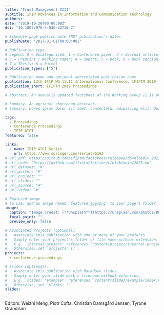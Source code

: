```yaml
---
title: "Trust Management XIII"
subtitle: IFIP Advances in Information and Communication Technology
authors:
date: "2019-10-26T00:00:00Z"
doi: "10.1007/978-3-030-33716-2"

# Schedule page publish date (NOT publication's date).
publishDate: "2017-01-01T00:00:00Z"

# Publication type.
# Legend: 0 = Uncategorized; 1 = Conference paper; 2 = Journal article;
# 3 = Preprint / Working Paper; 4 = Report; 5 = Book; 6 = Book section;
# 7 = Thesis; 8 = Patent
publication_types: ["5"]

# Publication name and optional abbreviated publication name.
publication: 13th IFIP WG 11.11 International Conference, IFIPTM 2019, Copenhagen, Denmark, July 17-19, 2019, Proceedings
publication_short: IFIPTM 2019 Proceedings

# abstract: An annually updated factsheet of the Working Group 11.11 on Trust Management.

# Summary. An optional shortened abstract.
# summary: Lorem ipsum dolor sit amet, consectetur adipiscing elit. Duis posuere tellus ac convallis placerat. Proin tincidunt magna sed ex sollicitudin condimentum.

tags:
  - Proceedings
  - Conference Proceedings
  - IFIP AICT
featured: false

links:
  - name: IFIP AICT Series
    url: https://www.springer.com/series/6102
# url_pdf: https://github.com/ifiptm/factsheet/releases/download/v.20230419/2023.pdf
# url_code: "https://github.com/ifiptm/factsheet/blob/main/2023.md"
# url_dataset: "#"
# url_poster: "#"
# url_project: ""
# url_slides: ""
# url_source: "#"
# url_video: "#"

# Featured image
# To use, add an image named `featured.jpg/png` to your page's folder.
image:
  caption: "Image credit: [**Unsplash**](https://unsplash.com/photos/DCzpr09cTXY)"
  focal_point: ""
  preview_only: false

# Associated Projects (optional).
#   Associate this publication with one or more of your projects.
#   Simply enter your project's folder or file name without extension.
#   E.g. `internal-project` references `content/project/internal-project/index.md`.
#   Otherwise, set `projects: []`.
projects:
  - conference-proceedings

# Slides (optional).
#   Associate this publication with Markdown slides.
#   Simply enter your slide deck's filename without extension.
#   E.g. `slides: "example"` references `content/slides/example/index.md`.
#   Otherwise, set `slides: ""`.
slides:
---
```


<!--
{{% callout note %}}
Click the _Cite_ button above to demo the feature to enable visitors to import publication metadata into their reference management software.
{{% /callout %}}

Supplementary notes can be added here, including [code and math](https://wowchemy.com/docs/content/writing-markdown-latex/).
-->

Editors: Weizhi Meng, Piotr Cofta, Christian Damsgård Jensen, Tyrone Grandison
